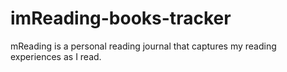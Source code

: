# imReading-books-tracker
mReading is a personal reading journal that captures my reading experiences as I read.
